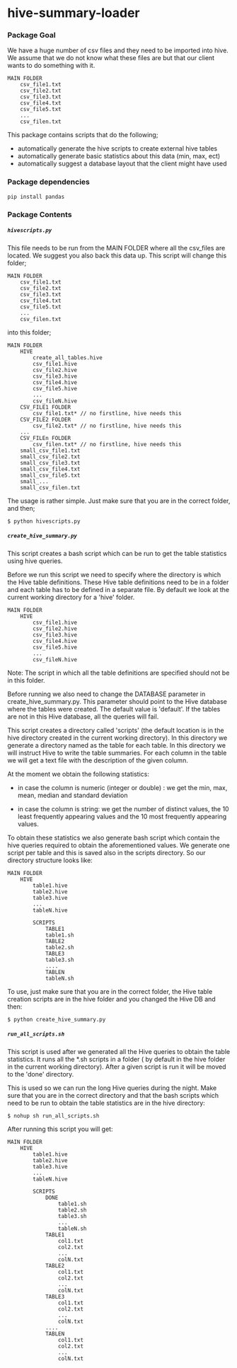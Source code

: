 hive-summary-loader
===================

### Package Goal 

We have a huge number of csv files and they need to be imported into hive. We assume that we do not know what these files are but that our client wants to do something with it. 

```
MAIN FOLDER 
	csv_file1.txt
	csv_file2.txt
	csv_file3.txt
	csv_file4.txt
	csv_file5.txt
	...
	csv_filen.txt 
```

This package contains scripts that do the following; 
- automatically generate the hive scripts to create external hive tables 
- automatically generate basic statistics about this data (min, max, ect)
- automatically suggest a database layout that the client might have used 

### Package dependencies 

```
pip install pandas 
```

### Package Contents 

##### ```hivescripts.py``` 

This file needs to be run from the MAIN FOLDER where all the csv_files are located. We suggest you also back this data up. This script will change this folder; 

```
MAIN FOLDER 
	csv_file1.txt
	csv_file2.txt
	csv_file3.txt
	csv_file4.txt
	csv_file5.txt
	...
	csv_filen.txt 
```

into this folder; 

```
MAIN FOLDER 
	HIVE 
		create_all_tables.hive
		csv_file1.hive
		csv_file2.hive
		csv_file3.hive
		csv_file4.hive
		csv_file5.hive
		...
		csv_fileN.hive
	CSV_FILE1 FOLDER
	    csv_file1.txt* // no firstline, hive needs this 
	CSV_FILE2 FOLDER
	    csv_file2.txt* // no firstline, hive needs this 
	...
	CSV_FILEn FOLDER
		csv_filen.txt* // no firstline, hive needs this 
	small_csv_file1.txt
	small_csv_file2.txt
	small_csv_file3.txt
	small_csv_file4.txt
	small_csv_file5.txt
	small_...
	small_csv_filen.txt 
```

The usage is rather simple. Just make sure that you are in the correct folder, and then; 

```
$ python hivescripts.py 
```
##### ```create_hive_summary.py``` 

This script creates a bash script which can be run to get the table statistics using hive queries. 

Before we run this script we need to specify where the directory is which the Hive table definitions. These Hive table definitions need to be in a folder and each table has to be defined in a separate file. By default we look at the current working directory for a 'hive' folder.

```
MAIN FOLDER 
	HIVE
		csv_file1.hive
		csv_file2.hive
		csv_file3.hive
		csv_file4.hive
		csv_file5.hive
		...
		csv_fileN.hive
```

Note: The script in which all the table definitions are specified should not be in this folder.

Before running we also need to change the DATABASE parameter in create_hive_summary.py. This parameter should point to the Hive database where the tables were created. The default value is 'default'. If the tables are not in this Hive database, all the queries will fail.

This script creates a directory called 'scripts' (the default location is in the hive directory created in the current working directory). In this directory we generate a directory named as the table for each table. In this directory we will instruct Hive to write the table summaries. For each column in the table we will get a text file with the description of the given column.

At the moment we obtain the following statistics:

- in case the column is numeric (integer or double) : we get the min, max, mean, median and standard deviation

- in case the column is string: we get the number of distinct values, the 10 least frequently appearing values and the 10 most frequently appearing values.

To obtain these statistics we also generate bash script which contain the hive queries required to obtain the aforementioned values. We generate one script per table and this is saved also in the scripts directory.
So our directory structure looks like:

```
MAIN FOLDER 
	HIVE
		table1.hive
		table2.hive
		table3.hive
		...
		tableN.hive
		
		SCRIPTS
			TABLE1
			table1.sh
			TABLE2
			table2.sh	
			TABLE3
			table3.sh
			....
			TABLEN
			tableN.sh	
```

To use, just make sure that you are in the correct folder, the Hive table creation scripts are in the hive folder and you changed the Hive DB and then:

```
$ python create_hive_summary.py 
```
##### ```run_all_scripts.sh``` 

This script is used after we generated all the Hive queries to obtain the table statistics. It runs all the *.sh scripts in a folder ( by default in the hive folder in the current working directory).
After a given script is run it will be moved to the 'done' directory.

This is used so we can run the long Hive queries during the night. Make sure that you are in the correct directory and that the bash scripts which need to be run to obtain the table statistics are in the hive directory:

```
$ nohup sh run_all_scripts.sh
```

After running this script you will get:

```
MAIN FOLDER 
	HIVE
		table1.hive
		table2.hive
		table3.hive
		...
		tableN.hive
		
		SCRIPTS
			DONE
				table1.sh
				table2.sh
				table3.sh
				...
				tableN.sh
			TABLE1
				col1.txt
				col2.txt
				...
				colN.txt
			TABLE2
				col1.txt
				col2.txt
				...
				colN.txt
			TABLE3
				col1.txt
				col2.txt
				...
				colN.txt
			....
			TABLEN
				col1.txt
				col2.txt
				...
				colN.txt

```


